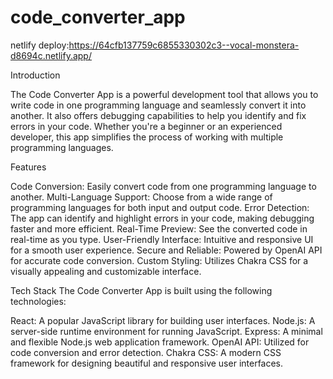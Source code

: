 # code_converter_app
netlify deploy:https://64cfb137759c6855330302c3--vocal-monstera-d8694c.netlify.app/

Introduction

The Code Converter App is a powerful development tool that allows you to write code in one programming language and seamlessly convert it into another. It also offers debugging capabilities to help you identify and fix errors in your code. Whether you're a beginner or an experienced developer, this app simplifies the process of working with multiple programming languages.

Features

Code Conversion: Easily convert code from one programming language to another.
Multi-Language Support: Choose from a wide range of programming languages for both input and output code.
Error Detection: The app can identify and highlight errors in your code, making debugging faster and more efficient.
Real-Time Preview: See the converted code in real-time as you type.
User-Friendly Interface: Intuitive and responsive UI for a smooth user experience.
Secure and Reliable: Powered by OpenAI API for accurate code conversion.
Custom Styling: Utilizes Chakra CSS for a visually appealing and customizable interface.

Tech Stack
The Code Converter App is built using the following technologies:

React: A popular JavaScript library for building user interfaces.
Node.js: A server-side runtime environment for running JavaScript.
Express: A minimal and flexible Node.js web application framework.
OpenAI API: Utilized for code conversion and error detection.
Chakra CSS: A modern CSS framework for designing beautiful and responsive user interfaces.
